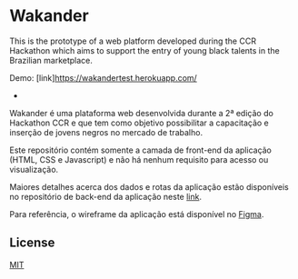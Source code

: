 # Wakander

This is the prototype of a web platform developed during the CCR Hackathon which aims to support the entry of young black talents in the Brazilian marketplace.

Demo: [link]https://wakandertest.herokuapp.com/

*

Wakander é uma plataforma web desenvolvida durante a 2ª edição do Hackathon CCR e que tem como objetivo possibilitar a capacitação e inserção de jovens negros no mercado de trabalho.

Este repositório contém somente a camada de front-end da aplicação (HTML, CSS e Javascript) e não há nenhum requisito para acesso ou visualização.

Maiores detalhes acerca dos dados e rotas da aplicação estão disponíveis no repositório de back-end da aplicação neste [link](https://github.com/NormanFrieman/wakander_backend).

Para referência, o wireframe da aplicação está disponível no [Figma](https://www.figma.com/file/1JMkxFVrSn9zw65RKpnRoh/Wakander). 

## License
[MIT](https://choosealicense.com/licenses/mit/)
